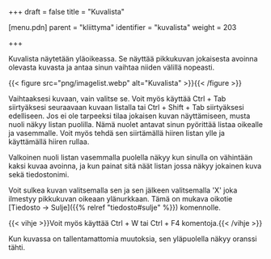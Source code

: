 +++
draft = false
title = "Kuvalista"

[menu.pdn]
    parent = "kliittyma"
    identifier = "kuvalista"
    weight = 203

+++

Kuvalista näytetään yläoikeassa. Se näyttää pikkukuvan jokaisesta avoinna olevasta kuvasta ja antaa sinun vaihtaa niiden välillä nopeasti.

{{< figure src="png/imagelist.webp" alt="Kuvalista" >}}{{< /figure >}}

Vaihtaaksesi kuvaan, vain valitse se. Voit myös käyttää Ctrl + Tab siirtyäksesi seuraavaan kuvaan listalla tai Ctrl + Shift + Tab siirtyäksesi
edelliseen. Jos ei ole tarpeeksi tilaa jokaisen kuvan näyttämiseen, musta nuoli näkyy listan puolilla. Nämä nuolet antavat sinun pyörittää
listaa oikealle ja vasemmalle. Voit myös tehdä sen siirtämällä hiiren listan ylle ja käyttämällä hiiren rullaa.

Valkoinen nuoli listan vasemmalla puolella näkyy kun sinulla on vähintään kaksi kuvaa avoinna, ja kun painat sitä näät listan jossa näkyy
jokainen kuva sekä tiedostonimi.

Voit sulkea kuvan valitsemalla sen ja sen jälkeen valitsemalla 'X' joka ilmestyy pikkukuvan oikeaan ylänurkkaan. Tämä on mukava oikotie
[Tiedosto &rarr; Sulje]({{% relref "tiedosto#sulje" %}}) komennolle.

{{< vihje >}}Voit myös käyttää Ctrl + W tai Ctrl + F4 komentoja.{{< /vihje >}}

Kun kuvassa on tallentamattomia muutoksia, sen yläpuolella näkyy oranssi tähti.
